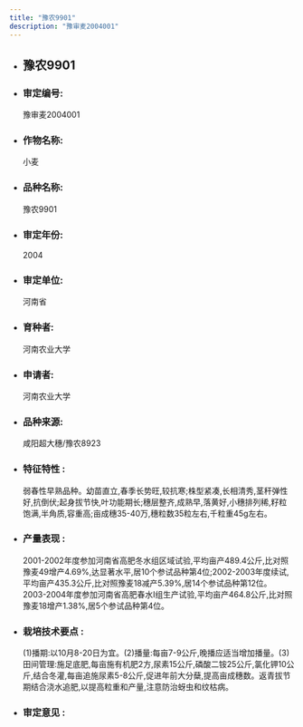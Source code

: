```yaml
---
title: "豫农9901"
description: "豫审麦2004001"
---
```

* ## 豫农9901
* ###  审定编号:  
   豫审麦2004001

*  ### 作物名称:  
   小麦

*   ###  品种名称: 
    豫农9901

*   ### 审定年份: 
    2004

*   ### 审定单位:  
    河南省

*   ### 育种者:  
    河南农业大学

*   ### 申请者:  
    河南农业大学

*   ### 品种来源:  
    咸阳超大穗/豫农8923

*   ### 特征特性 : 
    弱春性早熟品种。幼苗直立,春季长势旺,较抗寒;株型紧凑,长相清秀,茎秆弹性好,抗倒伏;起身拔节快,叶功能期长;穗层整齐,成熟早,落黄好,小穗排列稀,籽粒饱满,半角质,容重高;亩成穗35-40万,穗粒数35粒左右,千粒重45g左右。

*   ### 产量表现 : 
    2001-2002年度参加河南省高肥冬水组区域试验,平均亩产489.4公斤,比对照豫麦49增产4.69%,达显著水平,居10个参试品种第4位;2002-2003年度续试,平均亩产435.3公斤,比对照豫麦18减产5.39%,居14个参试品种第12位。2003-2004年度参加河南省高肥春水Ⅰ组生产试验,平均亩产464.8公斤,比对照豫麦18增产1.38%,居5个参试品种第4位。

*   ### 栽培技术要点 : 
    (1)播期:以10月8-20日为宜。(2)播量:每亩7-9公斤,晚播应适当增加播量。(3)田间管理:施足底肥,每亩施有机肥2方,尿素15公斤,磷酸二铵25公斤,氯化钾10公斤,结合冬灌,每亩追施尿素5-8公斤,促进年前大分蘖,提高亩成穗数。返青拔节期结合浇水追肥,以提高粒重和产量,注意防治蚜虫和纹枯病。

*   ### 审定意见 : 
    
